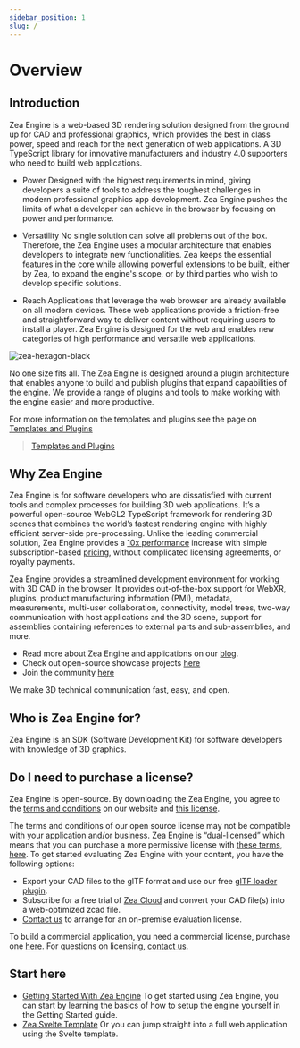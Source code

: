 ```yaml
---
sidebar_position: 1
slug: /
---
```


# Overview

## Introduction

Zea Engine is a web-based 3D rendering solution designed from the ground up for CAD and professional graphics, which provides the best in class power, speed and reach for the next generation of web applications. A 3D TypeScript library for innovative manufacturers and industry 4.0 supporters who need to build web applications.

- Power
  Designed with the highest requirements in mind, giving developers a suite of tools to address the toughest challenges in modern professional graphics app development. Zea Engine pushes the limits of what a developer can achieve in the browser by focusing on power and performance.

- Versatility
  No single solution can solve all problems out of the box. Therefore, the Zea Engine uses a modular architecture that enables developers to integrate new functionalities. Zea keeps the essential features in the core while allowing powerful extensions to be built, either by Zea, to expand the engine's scope, or by third parties who wish to develop specific solutions.

- Reach
  Applications that leverage the web browser are already available on all modern devices. These web applications provide a friction-free and straightforward way to deliver content without requiring users to install a player. Zea Engine is designed for the web and enables new categories of high performance and versatile web applications.

![zea-hexagon-black](/img/misc/zea-hexagon-black.png)

No one size fits all. The Zea Engine is designed around a plugin architecture that enables anyone to build and publish plugins that expand capabilities of the engine. We provide a range of plugins and tools to make working with the engine easier and more productive.

For more information on the templates and plugins see the page on [Templates and Plugins](../Plugins/plugins-templates-overview.md)

> [Templates and Plugins](../Plugins/plugins-templates-overview.md)

## Why Zea Engine

Zea Engine is for software developers who are dissatisfied with current tools and complex processes for building 3D web applications. It’s a powerful open-source WebGL2 TypeScript framework for rendering 3D scenes that combines the world’s fastest rendering engine with highly efficient server-side pre-processing. Unlike the leading commercial solution, Zea Engine provides a [10x performance](https://blog.zea.live/en/blog/cad-visualization-on-the-web-2021-benchmark-report) increase with simple subscription-based [pricing](https://www.zea.live/pricing), without complicated licensing agreements, or royalty payments.

Zea Engine provides a streamlined development environment for working with 3D CAD in the browser. It provides out-of-the-box support for WebXR, plugins, product manufacturing information (PMI), metadata, measurements, multi-user collaboration, connectivity, model trees, two-way communication with host applications and the 3D scene, support for assemblies containing references to external parts and sub-assemblies, and more.

- Read more about Zea Engine and applications on our [blog](https://blog.zea.live/en/blog).
- Check out open-source showcase projects [here](https://blog.zea.live/en/showcase)
- Join the community [here](https://community.zea.live/)

We make 3D technical communication fast, easy, and open.

## Who is Zea Engine for?

Zea Engine is an SDK (Software Development Kit) for software developers with knowledge of 3D graphics.

## Do I need to purchase a license?

Zea Engine is open-source. By downloading the Zea Engine, you agree to the [terms and conditions](https://www.zea.live/en/terms-of-service) on our website and [this license](https://github.com/ZeaInc/zea-engine/blob/main/LICENSE.md).

The terms and conditions of our open source license may not be compatible with your application and/or business. Zea Engine is “dual-licensed” which means that you can purchase a more permissive license with [these terms](https://www.zea.live/en/commercial-eula?hsLang=en), [here](https://www.zea.live/pricing).
To get started evaluating Zea Engine with your content, you have the following options:

- Export your CAD files to the glTF format and use our free [glTF loader plugin](https://www.zea.live/en/ecosystem/gltf-loader).
- Subscribe for a free trial of [Zea Cloud](https://www.zea.live/cloud) and convert your CAD file(s) into a web-optimized zcad file.
- [Contact us](https://www.zea.live/contact-us) to arrange for an on-premise evaluation license.

To build a commercial application, you need a commercial license, purchase one [here](https://www.zea.live/pricing).
For questions on licensing, [contact us](https://www.zea.live/contact-us).

## Start here

- [Getting Started With Zea Engine](Getting-Started/development-setup.md)
  To get started using Zea Engine, you can start by learning the basics of how to setup the engine yourself in the Getting Started guide.
- [Zea Svelte Template](https://github.com/ZeaInc/zea-svelte-template)
  Or you can jump straight into a full web application using the Svelte template.
